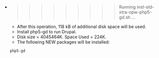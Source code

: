 * >>>>>>>>> Running inst-std-xtra-opw-php5-gd.sh ...
  * After this operation, 118 kB of additional disk space will be used.
  * Install php5-gd to run Drupal.
  * Disk size = 4045464K. Space Used = 224K.
  * The following NEW packages will be installed:
  ```bash
  php5-gd
  ```

